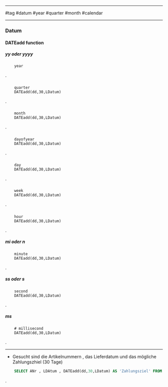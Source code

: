 ________
#tag 
#datum
#year 
#quarter
#month
#calendar
______________


### Datum

#### DATEadd function

##### yy oder yyyy

		year
.


##### 

		quarter
		DATEadd(dd,30,LDatum)
.

##### 

		month
		DATEadd(dd,30,LDatum)
.

##### 

		dayofyear
		DATEadd(dd,30,LDatum)
.

##### 

		day
		DATEadd(dd,30,LDatum)
.

##### 

		week
		DATEadd(dd,30,LDatum)
.

##### 

		hour
		DATEadd(dd,30,LDatum)
.

##### mi  oder n

		minute
		DATEadd(dd,30,LDatum)
.

##### ss  oder s 

		second
		DATEadd(dd,30,LDatum)
.

##### ms

		# millisecond
		DATEadd(dd,30,LDatum)
.

____________

- Gesucht sind die Artikelnummern ,  das Lieferdatum und das mögliche Zahlungszhiel (30 Tage)

```sql
	SELECT ANr , LDAtum , DATEadd(dd,30,LDatum) AS 'Zahlungsziel' FROM Lieferung ;
```
.



